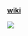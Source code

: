 ### [wiki](https://github.com/xcode75/XManager/wiki)


![](https://raw.githubusercontent.com/xcode75/XManager/v5/img/xmanager.png)
